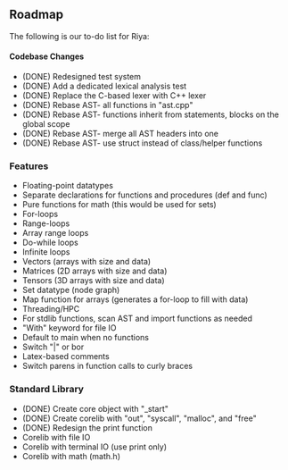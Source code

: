 ## Roadmap

The following is our to-do list for Riya:


#### Codebase Changes

* (DONE) Redesigned test system
* (DONE) Add a dedicated lexical analysis test
* (DONE) Replace the C-based lexer with C++ lexer
* (DONE) Rebase AST- all functions in "ast.cpp"
* (DONE) Rebase AST- functions inherit from statements, blocks on the global scope
* (DONE) Rebase AST- merge all AST headers into one
* (DONE) Rebase AST- use struct instead of class/helper functions


### Features

* Floating-point datatypes
* Separate declarations for functions and procedures (def and func)
* Pure functions for math (this would be used for sets)
* For-loops
* Range-loops
* Array range loops
* Do-while loops
* Infinite loops
* Vectors (arrays with size and data)
* Matrices (2D arrays with size and data)
* Tensors (3D arrays with size and data)
* Set datatype (node graph)
* Map function for arrays (generates a for-loop to fill with data)
* Threading/HPC
* For stdlib functions, scan AST and import functions as needed
* "With" keyword for file IO
* Default to main when no functions
* Switch "|" or bor
* Latex-based comments
* Switch parens in function calls to curly braces


### Standard Library

* (DONE) Create core object with "_start"
* (DONE) Create corelib with "out", "syscall", "malloc", and "free"
* (DONE) Redesign the print function
* Corelib with file IO
* Corelib with terminal IO (use print only)
* Corelib with math (math.h)

